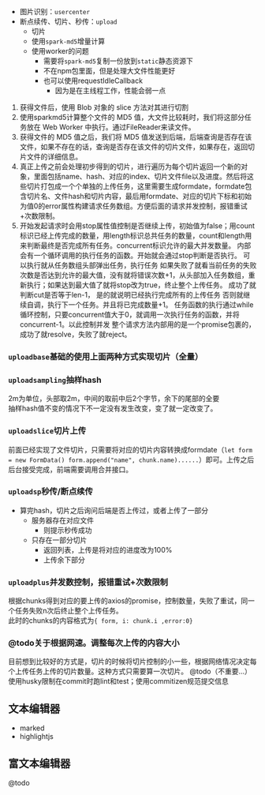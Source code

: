 - 图片识别：``usercenter``
- 断点续传、切片、秒传：``upload``
  - 切片
  - 使用``spark-md5``增量计算
  - 使用worker的问题
    - 需要将``spark-md5``复制一份放到``static``静态资源下
    - 不在npm包里面，但是处理大文件性能更好
    - 也可以使用requestIdleCallback
      - 因为是在主线程工作，性能会弱一点

1. 获得文件后，使用 Blob 对象的 slice 方法对其进行切割
2. 使用sparkmd5计算整个文件的 MD5 值，大文件比较耗时，我们将这部分任务放在 Web Worker 中执行。通过FileReader来读文件。
3. 获得文件的 MD5 值之后，我们将 MD5 值发送到后端，后端查询是否存在该文件，如果不存在的话，查询是否存在该文件的切片文件，如果存在，返回切片文件的详细信息。
4. 真正上传之前会处理初步得到的切片，进行遍历为每个切片返回一个新的对象，里面包括name、hash、对应的index、切片文件file以及进度。然后将这些切片打包成一个个单独的上传任务，这里需要生成formdate，formdate包含切片名、文件hash和切片内容，最后用formdate、对应的切片下标和初始为值0的error属性构建请求任务数组。方便后面的请求并发控制，报错重试+次数限制。
5. 开始发起请求时会用stop属性值控制是否继续上传，初始值为false；用count标识已经上传完成的数量，用length标识总共任务的数量，count和length用来判断最终是否完成所有任务。concurrent标识允许的最大并发数量。
内部会有一个循环调用的执行任务的函数。开始就会通过stop判断是否执行。
可以执行就从任务数组头部弹出任务，执行任务
如果失败了就看当前任务的失败次数是否达到允许的最大值，没有就将错误次数+1，从头部加入任务数组，重新执行；如果达到最大值了就将stop改为true，终止整个上传任务。
成功了就判断cut是否等于len-1，
是的就说明已经执行完成所有的上传任务
否则就继续自调，执行下一个任务。并且将已完成数量+1。
任务函数的执行通过while循环控制，只要concurrent值大于0，就调用一次执行任务的函数，并将concurrent-1。以此控制并发
整个请求方法内部用的是一个promise包裹的，成功了就resolve，失败了就reject。

### ``uploadbase``基础的使用上面两种方式实现切片（全量）
### ``uploadsampling``抽样hash
2m为单位，头部取2m，中间的取前中后2个字节，余下的尾部的全要  
抽样hash值不变的情况下不一定没有发生改变，变了就一定改变了。  
### ``uploadslice``切片上传
前面已经实现了文件切片，只需要将对应的切片内容转换成formdate（``let form = new FormData() form.append("name", chunk.name)......``）即可。上传之后后台接受完成，前端需要调用合并接口。
### ``uploadsp``秒传/断点续传
- 算完hash，切片之后询问后端是否上传过，或者上传了一部分
  - 服务器存在对应文件
    - 则提示秒传成功
  - 只存在一部分切片
    - 返回列表，上传是将对应的进度改为100%
    - 上传余下部分
### ``uploadplus``并发数控制，报错重试+次数限制
根据chunks得到对应的要上传的axios的promise，控制数量，失败了重试，同一个任务失败n次后终止整个上传任务。  
此时的chunks的内容格式为``{ form, i: chunk.i ,error:0}``
### @todo关于根据网速。调整每次上传的内容大小
目前想到比较好的方式是，切片的时候将切片控制的小一些，根据网络情况决定每个上传任务上传的切片数量。这种方式只需要算一次切片。
@todo（不重要...）
使用husky限制在commit时跑lint和test；使用commitizen规范提交信息

## 文本编辑器
- marked
- highlightjs

## 富文本编辑器
@todo